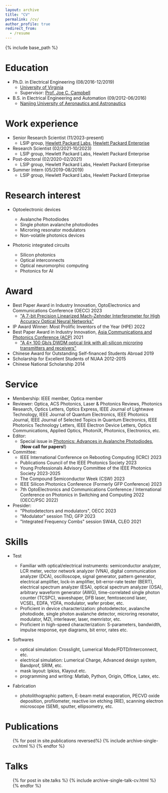 ```yaml
---
layout: archive
title: "CV"
permalink: /cv/
author_profile: true
redirect_from:
  - /resume
---
```


{% include base_path %}

Education
======
* Ph.D. in Electrical Engineering (08/2016-12/2019)
  * [University of Virginia](https://www.virginia.edu/)  
  * Supervisor: [Prof. Joe C. Campbell](https://engineering.virginia.edu/faculty/joe-charles-campbell)
* B.S. in Electrical Engineering and Automation (09/2012-06/2016)
  * [Nanjing University of Aeronautics and Astronautics](http://nuaa.edu.cn/)

Work experience
======
* Senior Research Scientist (11/2023-present)
  * LSIP group, [Hewlett Packard Labs](https://www.hpe.com/us/en/hewlett-packard-labs.html), [Hewlett Packard Enterprise](https://www.hpe.com/us/en/home.html)
* Research Scientist (02/2021-10/2023)
  * LSIP group, Hewlett Packard Labs, Hewlett Packard Enterprise
* Post-doctoral (02/2020-02/2021)
  * LSIP group, Hewlett Packard Labs, Hewlett Packard Enterprise
* Summer Intern (05/2019-08/2019)
  * LSIP group, Hewlett Packard Labs, Hewlett Packard Enterprise

Research interest
======
* Optoelectronic devices
  * Avalanche Photodiodes
  * Single photon avalanche photodiodes
  * Microring resonator modulators
  * Non-volatile photonics devices 

* Photonic integrated circuits
  * Silicon photonics
  * Optical interconnects
  * Optical neuromorphic computing
  * Photonics for AI
 
Award
======
* Best Paper Award in Industry Innovation, OptoElectronics and Communications Conference (OECC) 2023
  * ["A 7-bit Precision Linearized Mach-Zehnder Interferometer for High Accuracy Optical Neural Networks"](https://ieeexplore.ieee.org/abstract/document/10209809)
* IP Award Winner: Most Prolific Inventors of the Year (HPE) 2022                                                                   
* Best Paper Award in Industry Innovation, [Asia Communications and Photonics Conference (ACP)](http://www.acpconf.com/ueditor/php/upload/file/20211112/1636705063382372.pdf) 2021
  * ["A 4× 100 Gb/s DWDM optical link with all-silicon microring transmitters and receivers"](https://opg.optica.org/abstract.cfm?uri=acpc-2021-T2D.4) 
* Chinese Award for Outstanding Self-financed Students Abroad 2019
* Scholarship for Excellent Students of NUAA 2012-2015
* Chinese National Scholarship 2014                                                                          
  
Service
======
* Membership: IEEE member, Optica member
* Reviewer: Optica, ACS Photonics, Laser & Photonics Reviews, Photonics Research, Optics Letters, Optics Express, IEEE Journal of Lightwave Technology, IEEE Journal of Quantum Electronics, IEEE Photonics Journal, IEEE Journal of Selected Topics in Quantum Electronics, IEEE Photonics Technology Letters, IEEE Electron Device Letters, Optics Communications, Applied Optics, PhotoniX, Photonics, Electronics, etc.
* Editor:
  * Special issue in [Photonics: Advances in Avalanche Photodiodes](https://www.mdpi.com/journal/photonics/special_issues/OL2ZKD4DRR), (**Now call for papers!**)
* Committee:
  * IEEE International Conference on Rebooting Computing (ICRC) 2023
  * Publications Council of the IEEE Photonics Society 2023
  * Young Professionals Advisory Committee of the IEEE Photonics Society 2023-2025                         
  * The Compound Semiconductor Week (CSW) 2023
  * IEEE Silicon Photonics Conference (Formerly GFP Conference) 2023
  * 7th OptoElectronics and Communications Conference / International Conference on Photonics in Switching and Computing 2022 (OECC/PSC 2022)
* Presider:
  * "Photodetectors and modulators", OECC 2023
  * "Modulator" session ThD, GFP 2023
  * "Integrated Frequency Combs" session SW4A, CLEO 2021
  
Skills
======
* Test
  * Familiar with optical/electrical instruments: semiconductor analyzer, LCR meter, vector network analyzer (VNA), digital communication analyzer (DCA), oscilloscope, signal generator, pattern generator, electrical amplifier, lock-in amplifier, bit-error-rate tester (BERT), electrical spectrum analyzer (ESA), optical spectrum analyzer (OSA), arbitrary waveform generator (AWG), time-correlated single photon counter (TCSPC), waveshaper, DFB laser, femtosecond laser, VCSEL, EDFA, YDFA, modulator, wafer prober, etc.
  * Proficient in device characterization: photodetector, avalanche photodiode, single photon avalanche detector, microring resonator, modulator, MZI, interleaver, laser, memristor, etc.
  * Proficient in high-speed characterization: S-parameters, bandwidth, impulse response, eye diagrams, bit error, rates etc.
 
* Softwares 
  * optical simulation: Crosslight, Lumerical Mode/FDTD/Interconnect, etc.
  * electrical simulation: Lumerical Charge, Advanced design system, Bandprof, SRIM, etc.
  * mask layout: Ipkiss, Klayout etc.
  * programming and writing: Matlab, Python, Origin, Office, Latex, etc.
 
* Fabrication
  * photolithographic pattern, E-beam metal evaporation, PECVD oxide deposition, profilometer, reactive ion etching (RIE), scanning electron microscope (SEM), sputter, ellipsometry, etc.

Publications
======
  <ul>{% for post in site.publications reversed%}
    {% include archive-single-cv.html %}
  {% endfor %}</ul>
  
Talks
======
  <ul>{% for post in site.talks %}
    {% include archive-single-talk-cv.html %}
  {% endfor %}</ul>


